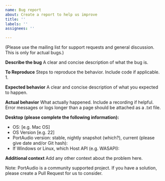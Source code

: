 ```yaml
---
name: Bug report
about: Create a report to help us improve
title: ''
labels: ''
assignees: ''

---
```


(Please use the mailing list for support requests and general discussion. This is only for actual bugs.)

**Describe the bug**
A clear and concise description of what the bug is.

**To Reproduce**
Steps to reproduce the behavior. Include code if applicable.
1. 

**Expected behavior**
A clear and concise description of what you expected to happen.

**Actual behavior**
What actually happened.
Include a recording if helpful.
Error messages or logs longer than a page should be attached as a .txt file.

**Desktop (please complete the following information):**
 - OS: [e.g. Mac OS]
 - OS Version [e.g. 22]
 - PortAudio version: stable, nightly snapshot (which?), current (please give date and/or Git hash):
 - If Windows or Linux, which Host API (e.g. WASAPI):

**Additional context**
Add any other context about the problem here.

Note: PortAudio is a community supported project. If you have a solution, please create a Pull Request for us to consider.
